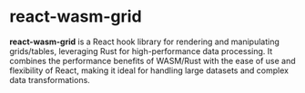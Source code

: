 # react-wasm-grid

<b>react-wasm-grid</b> is a React hook library for rendering and manipulating grids/tables, leveraging Rust for high-performance data processing. It combines the performance benefits of WASM/Rust with the ease of use and flexibility of React, making it ideal for handling large datasets and complex data transformations.
